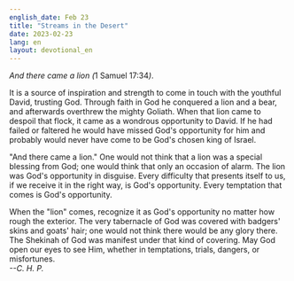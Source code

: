 ```yaml
---
english_date: Feb 23
title: "Streams in the Desert"
date: 2023-02-23
lang: en
layout: devotional_en
---
```





<p><em>And there came a lion (</em>1 Samuel 17:34<em>)</em>.

</p>

<p>It is a source of inspiration and strength to come in touch with the youthful David, trusting God. Through faith in God he conquered a lion and a bear, and afterwards overthrew the mighty Goliath. When that lion came to despoil that flock, it came as a wondrous opportunity to David. If he had failed or faltered he would have missed God's opportunity for him and probably would never have come to be God's chosen king of Israel.

</p>

<p>"And there came a lion." One would not think that a lion was a special blessing from God; one would think that only an occasion of alarm. The lion was God's opportunity in disguise. Every difficulty that presents itself to us, if we receive it in the right way, is God's opportunity. Every temptation that comes is God's opportunity.

</p>

<p>When the "lion" comes, recognize it as God's opportunity no matter how rough the exterior. The very tabernacle of God was covered with badgers' skins and goats' hair; one would not think there would be any glory there. The Shekinah of God was manifest under that kind of covering. May God open our eyes to see Him, whether in temptations, trials, dangers, or misfortunes.<br/> <em>--C. H. P.</em>

</p>

<p></p>